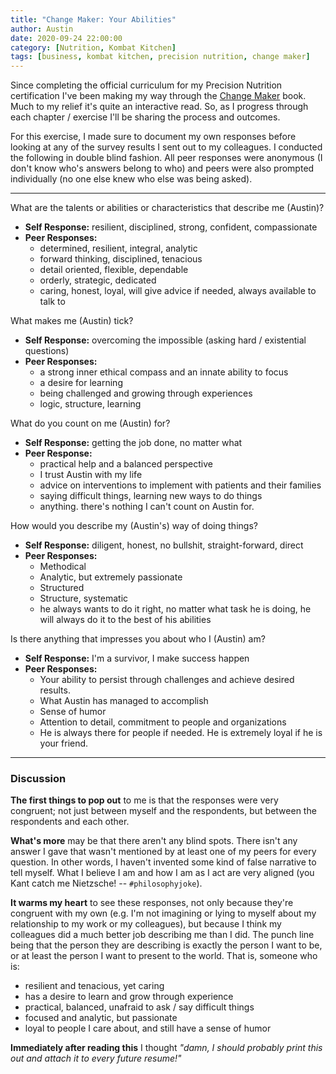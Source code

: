 ```yaml
---
title: "Change Maker: Your Abilities"
author: Austin
date: 2020-09-24 22:00:00
category: [Nutrition, Kombat Kitchen]
tags: [business, kombat kitchen, precision nutrition, change maker]
---
```


Since completing the official curriculum for my Precision Nutrition certification I've been making my way through the [Change Maker](https://amzn.to/33XNzvz) book.  Much to my relief it's quite an interactive read.  So, as I progress through each chapter / exercise I'll be sharing the process and outcomes.

For this exercise, I made sure to document my own responses before looking at any of the survey results I sent out to my colleagues.  I conducted the following in double blind fashion.  All peer responses were anonymous (I don't know who's answers belong to who) and peers were also prompted individually (no one else knew who else was being asked).

---

What are the talents or abilities or characteristics that describe me (Austin)?

* **Self Response:** resilient, disciplined, strong, confident, compassionate
* **Peer Responses:**
    * determined, resilient, integral, analytic
    * forward thinking, disciplined, tenacious
    * detail oriented, flexible, dependable
    * orderly, strategic, dedicated
    * caring, honest, loyal, will give advice if needed, always available to talk to

What makes me (Austin) tick?

* **Self Response:** overcoming the impossible (asking hard / existential questions)
* **Peer Responses:**
    * a strong inner ethical compass and an innate ability to focus
    * a desire for learning
    * being challenged and growing through experiences
    * logic, structure, learning

What do you count on me (Austin) for?

* **Self Response:** getting the job done, no matter what
* **Peer Response:**
    * practical help and a balanced perspective
    * I trust Austin with my life
    * advice on interventions to implement with patients and their families
    * saying difficult things, learning new ways to do things
    * anything. there's nothing I can't count on Austin for.

How would you describe my (Austin's) way of doing things?

* **Self Response:** diligent, honest, no bullshit, straight-forward, direct
* **Peer Responses:**
    * Methodical
    * Analytic, but extremely passionate
    * Structured
    * Structure, systematic
    * he always wants to do it right, no matter what task he is doing, he will always do it to the best of his abilities

Is there anything that impresses you about who I (Austin) am?

* **Self Response:** I'm a survivor, I make success happen
* **Peer Responses:**
    * Your ability to persist through challenges and achieve desired results.
    * What Austin has managed to accomplish
    * Sense of humor
    * Attention to detail, commitment to people and organizations
    * He is always there for people if needed.  He is extremely loyal if he is your friend.

---

###  Discussion

**The first things to pop out** to me is that the responses were very congruent; not just between myself and the respondents, but between the respondents and each other.

**What's more** may be that there aren't any blind spots.  There isn't any answer I gave that wasn't mentioned by at least one of my peers for every question.  In other words, I haven't invented some kind of false narrative to tell myself.  What I believe I am and how I am as I act are very aligned (you Kant catch me Nietzsche! -- ```#philosophyjoke```).

**It warms my heart** to see these responses, not only because they're congruent with my own (e.g. I'm not imagining or lying to myself about my relationship to my work or my colleagues), but because I think my colleagues did a much better job describing me than I did.  The punch line being that the person they are describing is exactly the person I want to be, or at least the person I want to present to the world.  That is, someone who is:

* resilient and tenacious, yet caring
* has a desire to learn and grow through experience
* practical, balanced, unafraid to ask / say difficult things
* focused and analytic, but passionate
* loyal to people I care about, and still have a sense of humor

**Immediately after reading this** I thought *"damn, I should probably print this out and attach it to every future resume!"*
